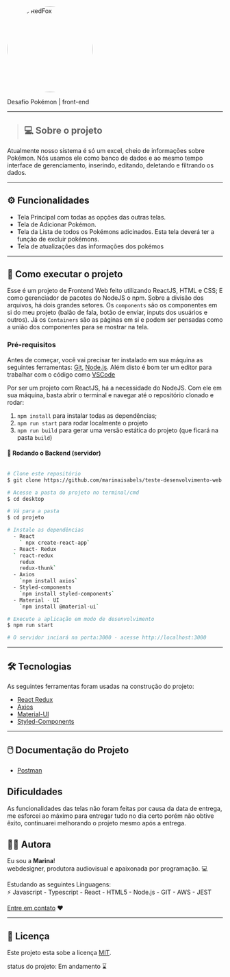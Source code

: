 
 <img style="border-radius: 50%;" src="https://redfox.tech/wp-content/uploads/2019/09/logo-colorido.png" width="200px;" alt="Logo RedFox"/>

Desafio Pokémon | front-end 
_____
>## 💻  Sobre o projeto
Atualmente nosso sistema é só um excel, cheio de informações sobre Pokémon. 
Nós usamos ele como banco de dados e ao mesmo tempo interface de gerenciamento, inserindo, editando, deletando e filtrando os dados.

---

## ⚙️ Funcionalidades

- Tela Principal com todas as opções das outras telas.
- Tela de Adicionar Pokémon.
- Tela da Lista de todos os Pokémons adicinados.
  Esta tela deverá ter a função de excluir pokémons.
- Tela de atualizações das informações dos pokémos 
---

## 🚀 Como executar o projeto

Esse é um projeto de Frontend Web feito utilizando ReactJS, HTML e CSS; 
E como gerenciador de pacotes do NodeJS o npm. Sobre a divisão dos arquivos, há dois grandes setores. Os `components` são os componentes em si do meu projeto (balão de fala, botão de enviar, inputs dos usuários e outros). Já os `Containers` são as páginas em si e podem ser pensadas como a união dos componentes para se mostrar na tela.

### Pré-requisitos

Antes de começar, você vai precisar ter instalado em sua máquina as seguintes ferramentas:
[Git](https://git-scm.com), [Node.js](https://nodejs.org/en/). 
Além disto é bom ter um editor para trabalhar com o código como [VSCode](https://code.visualstudio.com/)

Por ser um projeto com ReactJS, há a necessidade do NodeJS. Com ele em 
sua máquina, basta abrir o terminal e navegar até o repositório clonado e 
rodar:

1. `npm install` para instalar todas as dependências;
1. `npm run start` para rodar localmente o projeto
1. `npm run build` para gerar uma versão estática do projeto 
(que ficará na pasta `build`)

#### 🎲 Rodando o Backend (servidor)

```bash

# Clone este repositório
$ git clone https://github.com/marinaisabels/teste-desenvolvimento-web.git

# Acesse a pasta do projeto no terminal/cmd
$ cd desktop

# Vá para a pasta 
$ cd projeto

# Instale as dependências
  - React
    ` npx create-react-app`
  - React- Redux 
  ` react-redux
    redux
    redux-thunk`
  - Axios 
    `npm install axios`
  - Styled-components 
    `npm install styled-components`
  - Material - UI 
    `npm install @material-ui`

# Execute a aplicação em modo de desenvolvimento
$ npm run start

# O servidor inciará na porta:3000 - acesse http://localhost:3000

```

---

## 🛠 Tecnologias

As seguintes ferramentas foram usadas na construção do projeto:

 - [React Redux](https://medium.com/reactbrasil/iniciando-com-redux-c14ca7b7dcf)
  - [Axios](https://medium.com/@eptaccio/construindo-um-service-para-requisi%C3%A7%C3%B5es-http-em-um-app-javascript-e93f653cb0ff)
  - [Material-UI](https://material-ui.com/)
  - [Styled-Components](https://styled-components.com/docs/basics/)
---

## 🖱️ Documentação do Projeto
- [Postman](https://documenter.getpostman.com/view/10578922/T1DpDdfv?version=latest)

## Dificuldades 

As funcionalidades das telas não foram feitas por causa da data de entrega, me esforcei ao máximo para entregar tudo no dia certo porém não obtive êxito, continuarei melhorando o projeto mesmo após a entrega. 


## 👩🏿 Autora
Eu sou a <b>Marina</b>! <br/>
webdesigner, produtora audiovisual e apaixonada por programação. 💻


 Estudando as seguintes Linguagens:<br/>
⚡ Javascript - Typescript - React - HTML5 - Node.js - GIT - AWS - JEST


[Entre em contato](https://www.linkedin.com/in/marinaisabel/) ❤️

---

## 📝 Licença

Este projeto esta sobe a licença [MIT](./LICENSE).

status do projeto: Em andamento ⌛ 


    
